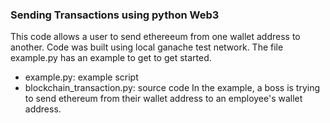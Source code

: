 ### Sending Transactions using python Web3

This code allows a user to send ethereeum from one wallet address to another. Code was built using local ganache test network. The file example.py has an example to get to get started. 
- example.py: example script
- blockchain_transaction.py: source code
In the example, a boss is trying to send ethereum from their wallet address to an employee's wallet address. 
